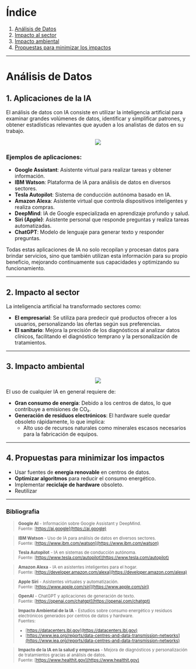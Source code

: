 # Índice

1. [Análisis de Datos](#análisis-de-datos)
2. [Impacto al sector](#2-impacto-al-sector)
3. [Impacto ambiental](#3-impacto-ambiental)
4. [Propuestas para minimizar los impactos](#4-propuestas-para-minimizar-los-impactos)

---

# Análisis de Datos


## 1. Aplicaciones de la IA

El análisis de datos con IA consiste en utilizar la inteligencia artificial para examinar grandes volúmenes de datos, identificar y simplificar patrones, y obtener estadísticas relevantes que ayuden a los analistas de datos en su trabajo.

<div style="text-align: center;">
  <img src="/workspaces/T05-Git_MD_24_25-Grupo3/img/ai's2.png" style="width: 30%, height: 30%">
</div>

### Ejemplos de aplicaciones:
- **Google Assistant**: Asistente virtual para realizar tareas y obtener información.
- **IBM Watson**: Plataforma de IA para análisis de datos en diversos sectores.
- **Tesla Autopilot**: Sistema de conducción autónoma basado en IA.
- **Amazon Alexa**: Asistente virtual que controla dispositivos inteligentes y realiza compras.
- **DeepMind**: IA de Google especializada en aprendizaje profundo y salud.
- **Siri (Apple)**: Asistente personal que responde preguntas y realiza tareas automatizadas.
- **ChatGPT**: Modelo de lenguaje para generar texto y responder preguntas.

Todas estas aplicaciones de IA no solo recopilan y procesan datos para brindar servicios, sino que también utilizan esta información para su propio beneficio, mejorando continuamente sus capacidades y optimizando su funcionamiento.

---

## 2. Impacto al sector

La inteligencia artificial ha transformado sectores como:
- **El empresarial**: Se utiliza para predecir qué productos ofrecer a los usuarios, personalizando las ofertas según sus preferencias.
- **El sanitario**: Mejora la precisión de los diagnósticos al analizar datos clínicos, facilitando el diagnóstico temprano y la personalización de tratamientos.

---

## 3. Impacto ambiental

<div style="text-align: center;">
  <img src="/workspaces/T05-Git_MD_24_25-Grupo3/img/imp_Amb.jpeg" style="width: 30%, height: 30%">
</div>

El uso de cualquier IA en general requiere de:
- **Gran consumo de energía**: Debido a los centros de datos, lo que contribuye a emisiones de CO₂.
- **Generación de residuos electrónicos**: El hardware suele quedar obsoleto rápidamente, lo que implica:
  - Alto uso de recursos naturales como minerales escasos necesarios para la fabricación de equipos.

---

## 4. Propuestas para minimizar los impactos

- Usar fuentes de **energía renovable** en centros de datos.
- **Optimizar algoritmos** para reducir el consumo energético.
- Implementar **reciclaje de hardware** obsoleto.
- Reutilizar

---

### Bibliografia
<small>

> **Google AI** - Información sobre Google Assistant y DeepMind.  
> Fuente: [https://ai.google](https://ai.google)  

> **IBM Watson** - Uso de IA para análisis de datos en diversos sectores.  
> Fuente: [https://www.ibm.com/watson](https://www.ibm.com/watson)  

> **Tesla Autopilot** - IA en sistemas de conducción autónoma.  
> Fuente: [https://www.tesla.com/autopilot](https://www.tesla.com/autopilot)  

> **Amazon Alexa** - IA en asistentes inteligentes para el hogar.  
> Fuente: [https://developer.amazon.com/alexa](https://developer.amazon.com/alexa)  

> **Apple Siri** - Asistentes virtuales y automatización.  
> Fuente: [https://www.apple.com/siri](https://www.apple.com/siri)  

> **OpenAI** - ChatGPT y aplicaciones de generación de texto.  
> Fuente: [https://openai.com/chatgpt](https://openai.com/chatgpt)  

> **Impacto Ambiental de la IA** - Estudios sobre consumo energético y residuos electrónicos generados por centros de datos y hardware.  
> Fuentes:  
> - [https://datacenters.lbl.gov](https://datacenters.lbl.gov)  
> - [https://www.iea.org/reports/data-centres-and-data-transmission-networks](https://www.iea.org/reports/data-centres-and-data-transmission-networks)  

> **Impacto de la IA en la salud y empresas** - Mejora de diagnósticos y personalización de tratamientos gracias al análisis de datos.  
> Fuente: [https://www.healthit.gov](https://www.healthit.gov)
</small>  